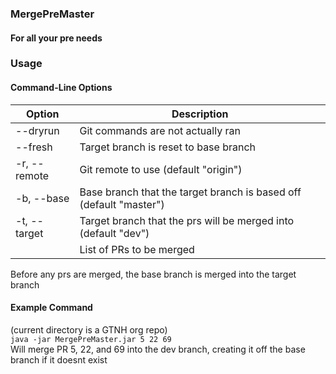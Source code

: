 ### MergePreMaster

#### For all your pre needs


### Usage
#### Command-Line Options
|Option| Description                                                               |
|---|---------------------------------------------------------------------------|
|--dryrun| Git commands are not actually ran |
|--fresh| Target branch is reset to base branch |
|-r, --remote| Git remote to use (default "origin") |
|-b, --base| Base branch that the target branch is based off (default "master") |
|-t, --target| Target branch that the prs will be merged into (default "dev") |
|<prNum>| List of PRs to be merged |

Before any prs are merged, the base branch is merged into the target branch

#### Example Command

(current directory is a GTNH org repo)  
`java -jar MergePreMaster.jar 5 22 69`  
Will merge PR 5, 22, and 69 into the dev branch, creating it off the base branch if it doesnt exist
